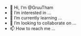 - 👋 Hi, I’m @GruuTham
- 👀 I’m interested in ...
- 🌱 I’m currently learning ...
- 💞️ I’m looking to collaborate on ...
- 📫 How to reach me ...

<!---
GruuTham/GruuTham is a ✨ special ✨ repository because its `README.md` (this file) appears on your GitHub profile.
You can click the Preview link to take a look at your changes.
--->

